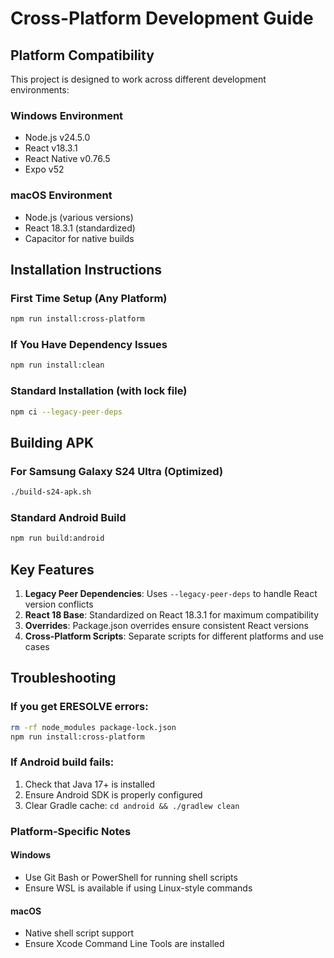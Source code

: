 # Cross-Platform Development Guide

## Platform Compatibility

This project is designed to work across different development environments:

### Windows Environment
- Node.js v24.5.0
- React v18.3.1
- React Native v0.76.5
- Expo v52

### macOS Environment
- Node.js (various versions)
- React 18.3.1 (standardized)
- Capacitor for native builds

## Installation Instructions

### First Time Setup (Any Platform)
```bash
npm run install:cross-platform
```

### If You Have Dependency Issues
```bash
npm run install:clean
```

### Standard Installation (with lock file)
```bash
npm ci --legacy-peer-deps
```

## Building APK

### For Samsung Galaxy S24 Ultra (Optimized)
```bash
./build-s24-apk.sh
```

### Standard Android Build
```bash
npm run build:android
```

## Key Features

1. **Legacy Peer Dependencies**: Uses `--legacy-peer-deps` to handle React version conflicts
2. **React 18 Base**: Standardized on React 18.3.1 for maximum compatibility
3. **Overrides**: Package.json overrides ensure consistent React versions
4. **Cross-Platform Scripts**: Separate scripts for different platforms and use cases

## Troubleshooting

### If you get ERESOLVE errors:
```bash
rm -rf node_modules package-lock.json
npm run install:cross-platform
```

### If Android build fails:
1. Check that Java 17+ is installed
2. Ensure Android SDK is properly configured
3. Clear Gradle cache: `cd android && ./gradlew clean`

### Platform-Specific Notes

#### Windows
- Use Git Bash or PowerShell for running shell scripts
- Ensure WSL is available if using Linux-style commands

#### macOS
- Native shell script support
- Ensure Xcode Command Line Tools are installed
